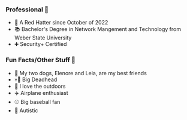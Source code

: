 ### Professional :briefcase:

- :office: A Red Hatter since October of 2022
- :books: Bachelor's Degree in Network Mangement and Technology from Weber State University
- :heavy_plus_sign: Security+ Certified

### Fun Facts/Other Stuff :grimacing:

- :dog: My two dogs, Elenore and Leia, are my best friends
- :skull::rose: Big Deadhead
- :evergreen_tree: I love the outdoors
- :airplane: Airplane enthusiast
- :baseball: Big baseball fan
- :sunflower: Autistic
